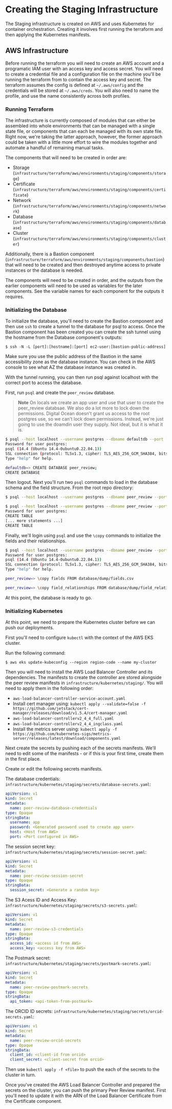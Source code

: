 # Creating the Staging Infrastructure

The Staging infrastructure is created on AWS and uses Kubernetes for container
orchestration. Creating it involves first running the terraform and then
applying the Kubernetes manifests.

## AWS Infrastructure

Before running the terraform you will need to create an AWS account and a
programatic IAM user with an access key and access secret.  You will need to
create a credential file and a configuration file on the machine you'll be
running the terraform from to contain the access key and secret.  The terraform
assumes the config is defined at `~/.aws/config` and the credentials will be
stored at `~/.aws/creds`.  You will also need to name the profile, and use the
name consistently across both profiles.

### Running Terraform

The infrastructure is currently composed of modules that can either be
assembled into whole environments that can be managed with a single state file,
or components that can each be managed with its own state file.  Right now,
we're taking the latter approach, however, the former approach could be taken
with a little more effort to wire the modules together and automate a handful
of remaining manual tasks.

The components that will need to be created in order are:
- Storage (`infrastructure/terraform/aws/environments/staging/components/storage`)
- Certificate (`infrastructure/terraform/aws/environments/staging/components/certificate`)
- Network (`infrastructure/terraform/aws/environments/staging/components/network`)
- Database (`infrastructure/terraform/aws/environments/staging/components/database`)
- Cluster (`infrastructure/terraform/aws/environments/staging/components/cluster`)

Additionally, there is a Bastion component
(`infrastructure/terraform/aws/environments/staging/components/bastion`) that
will need to be created and then destroyed anytime access to private instances
or the database is needed.

The components will need to be created in order, and the outputs from the
earlier components will need to be used as variables for the later components.
See the variable names for each component for the outputs it requires.

### Initializing the Database

To initialize the database, you'll need to create the Bastion component and then 
use `ssh` to create a tunnel to the database for psql to access.  Once the Bastion
component has been created you can create the ssh tunnel using the hostname from
the Database component's outputs:

```
$ ssh -N -L [port]:[hostname]:[port] ec2-user:[bastion-public-address]
```

Make sure you use the public address of the Bastion in the same accessibility
zone as the database instance.  You can check in the AWS console to see what AZ
the database instance was created in.

With the tunnel running, you can then run psql against localhost with the
correct port to access the database.

First, run `psql` and create the `peer_review` database.

> **Note**
> On locals we create an app user and use that user to create the peer_review
> databsae.  We also do a lot more to lock down the permissions.  Digital Ocean
> doesn't grant us access to the root postgres use, so we can't lock down
> permissions.  Instead, we're just going to use the doamdin user they supply.
> Not ideal, but it is what it is.

```bash
$ psql --host localhost --username postgres --dbname defaultdb --port [port] 
Password for user postgres: 
psql (14.4 (Ubuntu 14.4-0ubuntu0.22.04.1))
SSL connection (protocol: TLSv1.3, cipher: TLS_AES_256_GCM_SHA384, bits: 256, compression: off)
Type "help" for help.

defaultdb=> CREATE DATABASE peer_review;
CREATE DATABASE
```

Then logout.  Next you'll run two `psql` commands to load in the database
schema and the field structure.  From the root repo directory:

```bash
$ psql --host localhost --username postgres --dbname peer_review --port [port] --file="database/permissions.sql"

$ psql --host localhost --username postgres --dbname peer_review --port [port] --file="database/schema.sql"
Password for user postgres:
CREATE TABLE
[... more statements ...]
CREATE TABLE
```

Finally, we'll login using `psql` and use the `\copy` commands to initialize
the fields and their relationships.

```bash
$ psql --host localhost --username postgres --dbname peer_review --port [port]
Password for user postgres:
psql (14.4 (Ubuntu 14.4-0ubuntu0.22.04.1))
SSL connection (protocol: TLSv1.3, cipher: TLS_AES_256_GCM_SHA384, bits: 256, compression: off)
Type "help" for help.

peer_review=> \copy fields FROM database/dump/fields.csv

peer_review=> \copy field_relationships FROM database/dump/field_relationships.csv
```

At this point, the database is ready to go.

### Initializing Kubernetes

At this point, we need to prepare the Kubernetes cluster before we can push our
deployments.

First you'll need to configure `kubectl` with the context of the AWS EKS cluster.

Run the following command:

```
$ aws eks update-kubeconfig --region region-code --name my-cluster
```

Then you will need to install the AWS Load Balancer Controller and its
dependencies.  The manifests to create the controller are stored alongside the
peer review manifests in `infrastructure/kubernetes/staging/`.  You will need to apply them 
in the following order:

- `aws-load-balancer-controller-service-account.yaml`
- Install cert manager using: `kubectl apply --validate=false -f https://github.com/jetstack/cert-manager/releases/download/v1.5.4/cert-manager.yaml`
- `aws-load-balancer-controllerv2_4_4_full.yaml`
- `aws-load-balancer-controllerv2_4_4_ingclass.yaml`
- Install the metrics server using: `kubectl apply -f https://github.com/kubernetes-sigs/metrics-server/releases/latest/download/components.yaml`

Next create the secrets by pushing each of the secrets manifests.  We'll need
to edit some of the manifests - or if this is your first time, create them in
the first place.

Create or edit the following secrets manifests.

The database credentials: `infrastructure/kubernetes/staging/secrets/database-secrets.yaml`:

```yaml
apiVersion: v1
kind: Secret
metadata:
  name: peer-review-database-credentials 
type: Opaque
stringData:
  username: app 
  password: <Generated password used to create app user>
  host: <Host from AWS>
  port: <Port configured in AWS>
```

The session secret key: `infrastructure/kubernetes/staging/secrets/session-secret.yaml`:

```yaml
apiVersion: v1
kind: Secret
metadata:
  name: peer-review-session-secret
type: Opaque
stringData:
  session_secret: <Generate a random key> 
```

The S3 Acess ID and Access Key: `infrastructure/kubernetes/staging/secrets/s3-secrets.yaml`:

```yaml
apiVersion: v1
kind: Secret
metadata:
  name: peer-review-s3-credentials
type: Opaque
stringData:
  access_id: <access id from AWS> 
  access_key: <access key from AWS> 
```

The Postmark secret: `infrastructure/kubernetes/staging/secrets/postmark-secrets.yaml`:

```yaml
apiVersion: v1
kind: Secret
metadata:
  name: peer-review-postmark-secrets
type: Opaque
stringData:
  api_token: <api-token-from-postmark> 
```

The ORCID ID secrets: `infrastructure/kubernetes/staging/secrets/orcid-secrets.yaml`:

```yaml
apiVersion: v1
kind: Secret
metadata:
  name: peer-review-orcid-secrets
type: Opaque
stringData:
  client_id: <client-id from orcid> 
  client_secret: <client-secret from orcid> 
```


Then use `kubectl apply -f <file>` to push the each of the secrets to the
cluster in turn.

Once you've created the AWS Load Balancer Controller and prepared the secrets
on the cluster, you can push the primary Peer Review manifest.  First you'll
need to update it with the ARN of the Load Balancer Certificate from the
Certificate component.
